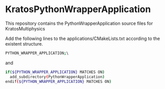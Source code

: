 # KratosPythonWrapperApplication
This repository contains the PythonWrapperApplication source files for KratosMultiphysics

Add the following lines to the applications/CMakeLists.txt according to the existent structure.

~~~sh
PYTHON_WRAPPER_APPLICATION;\ 
~~~

and

~~~sh
if(${PYTHON_WRAPPER_APPLICATION} MATCHES ON) 
  add_subdirectory(PythonWrapperApplication) 
endif(${PYTHON_WRAPPER_APPLICATION} MATCHES ON) 
~~~
